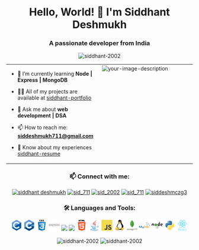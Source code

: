 <h1 align="center">Hello, World! 👋 I'm Siddhant Deshmukh</h1>
<h3 align="center">A passionate developer from India</h3>

<p align="center"> 
  <img src="https://komarev.com/ghpvc/?username=siddhant-2002&label=Profile%20views&color=0e75b6&style=flat" alt="siddhant-2002" /> 
</p>

<table>
  <tr>
    <td valign="top" width="50%">

- 🌱 I’m currently learning **Node | Express | MongoDB**
- 👨‍💻 All of my projects are available at [siddhant-portfolio](http://siddhant-deshmukh.netlify.app/)
- 💬 Ask me about **web development | DSA**
- 📫 How to reach me: **siddeshmukh711@gmail.com**
- 📄 Know about my experiences [siddhant-resume](https://drive.google.com/file/d/12zRlX6F9JSAgOOZGVzY7Ntm8cdX6BooI/view?usp=drive_link)

    </td>
    <td valign="top" width="50%">
      <img src="[your-image-url](https://private-user-images.githubusercontent.com/112260375/336704818-7da3b86c-930a-49f4-9302-c240a402ad4b.png?jwt=eyJhbGciOiJIUzI1NiIsInR5cCI6IkpXVCJ9.eyJpc3MiOiJnaXRodWIuY29tIiwiYXVkIjoicmF3LmdpdGh1YnVzZXJjb250ZW50LmNvbSIsImtleSI6ImtleTUiLCJleHAiOjE3MTc1NjczMzYsIm5iZiI6MTcxNzU2NzAzNiwicGF0aCI6Ii8xMTIyNjAzNzUvMzM2NzA0ODE4LTdkYTNiODZjLTkzMGEtNDlmNC05MzAyLWMyNDBhNDAyYWQ0Yi5wbmc_WC1BbXotQWxnb3JpdGhtPUFXUzQtSE1BQy1TSEEyNTYmWC1BbXotQ3JlZGVudGlhbD1BS0lBVkNPRFlMU0E1M1BRSzRaQSUyRjIwMjQwNjA1JTJGdXMtZWFzdC0xJTJGczMlMkZhd3M0X3JlcXVlc3QmWC1BbXotRGF0ZT0yMDI0MDYwNVQwNTU3MTZaJlgtQW16LUV4cGlyZXM9MzAwJlgtQW16LVNpZ25hdHVyZT1hOTgzNjAxYjJlM2NlZTVmZTdiMDA3ZDlkZTQxMjQ2MGU0NTRjZDZiMGI4YmRhZTFiN2YyYjE4NmQxN2Y1MmM3JlgtQW16LVNpZ25lZEhlYWRlcnM9aG9zdCZhY3Rvcl9pZD0wJmtleV9pZD0wJnJlcG9faWQ9MCJ9.H-qpmuceBQ0n2bXvigKHN7n-WSOcqbFlJNaGyBRPyqw)" alt="your-image-description" />
    </td>
  </tr>
</table>

<h3 align="center">📫 Connect with me:</h3>
<p align="center" gap="10">
<a href="https://linkedin.com/in/siddhant deshmukh" target="blank"><img align="center" src="https://raw.githubusercontent.com/rahuldkjain/github-profile-readme-generator/master/src/images/icons/Social/linked-in-alt.svg" alt="siddhant deshmukh" height="30" width="40" /></a>
<a href="https://www.codechef.com/users/sid_711" target="blank"><img align="center" src="https://cdn.jsdelivr.net/npm/simple-icons@3.1.0/icons/codechef.svg" alt="sid_711" height="30" width="40" /></a>
<a href="https://codeforces.com/profile/sid_2002" target="blank"><img align="center" src="https://raw.githubusercontent.com/rahuldkjain/github-profile-readme-generator/master/src/images/icons/Social/codeforces.svg" alt="sid_2002" height="30" width="40" /></a>
<a href="https://www.leetcode.com/sid_711" target="blank"><img align="center" src="https://raw.githubusercontent.com/rahuldkjain/github-profile-readme-generator/master/src/images/icons/Social/leet-code.svg" alt="sid_711" height="30" width="40" /></a>
<a href="https://auth.geeksforgeeks.org/user/siddeshmczg3" target="blank"><img align="center" src="https://raw.githubusercontent.com/rahuldkjain/github-profile-readme-generator/master/src/images/icons/Social/geeks-for-geeks.svg" alt="siddeshmczg3" height="30" width="40" /></a>
</p>

<h3 align="center">🛠️ Languages and Tools:</h3>
<p align="center" gap="10">
  <code><img height="30" src="https://raw.githubusercontent.com/devicons/devicon/master/icons/c/c-original.svg"></code>
  <code><img height="30" src="https://raw.githubusercontent.com/devicons/devicon/master/icons/cplusplus/cplusplus-original.svg"></code>
  <code><img height="30" src="https://raw.githubusercontent.com/devicons/devicon/master/icons/css3/css3-original-wordmark.svg"></code>
  <code><img height="30" src="https://raw.githubusercontent.com/devicons/devicon/master/icons/express/express-original-wordmark.svg"></code>
  <code><img height="30" src="https://www.vectorlogo.zone/logos/firebase/firebase-icon.svg"></code>
  <code><img height="30" src="https://www.vectorlogo.zone/logos/git-scm/git-scm-icon.svg"></code>
  <code><img height="30" src="https://raw.githubusercontent.com/devicons/devicon/master/icons/html5/html5-original-wordmark.svg"></code>
  <code><img height="30" src="https://raw.githubusercontent.com/devicons/devicon/master/icons/java/java-original.svg"></code>
  <code><img height="30" src="https://raw.githubusercontent.com/devicons/devicon/master/icons/javascript/javascript-original.svg"></code>
  <code><img height="30" src="https://raw.githubusercontent.com/devicons/devicon/master/icons/linux/linux-original.svg"></code>
  <code><img height="30" src="https://raw.githubusercontent.com/devicons/devicon/master/icons/mongodb/mongodb-original-wordmark.svg"></code>
  <code><img height="30" src="https://raw.githubusercontent.com/devicons/devicon/master/icons/mysql/mysql-original-wordmark.svg"></code>
  <code><img height="30" src="https://raw.githubusercontent.com/devicons/devicon/master/icons/nodejs/nodejs-original-wordmark.svg"></code>
  <code><img height="30" src="https://raw.githubusercontent.com/devicons/devicon/master/icons/python/python-original.svg"></code>
  <code><img height="30" src="https://raw.githubusercontent.com/devicons/devicon/master/icons/react/react-original-wordmark.svg"></code>
</p>


<p align="center">
  <img align="center" src="https://github-readme-stats.vercel.app/api?username=siddhant-2002&show_icons=true&locale=en" alt="siddhant-2002" width="48%" />
  <img align="center" src="https://github-readme-streak-stats.herokuapp.com/?user=siddhant-2002&" alt="siddhant-2002" width="48%" />
</p>
